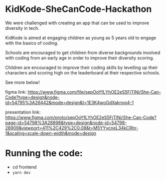 # KidKode-SheCanCode-Hackathon

We were challenged with creating an app that can be used to improve diversity in tech. 

KidKode is aimed at engaging children as young as 5 years old to engage with the basics of coding. 

Schools are encouraged to get children from diverse backgrounds involved with coding from an early age in order to improve their diversity scoring.

Children are encouraged to improve their coding skills by levelling up their characters and scoring high on the leaderboard at their respective schools.

See more below!

figma link: https://www.figma.com/file/sepOoYfLYhOE2eS5FjTlNi/She-Can-Code?type=design&node-id=54795%3A26442&mode=design&t=1E3K4woGdXaknxp4-1

presentation link: https://www.figma.com/proto/sepOoYfLYhOE2eS5FjTlNi/She-Can-Code?page-id=54798%3A28898&type=design&node-id=54798-28909&viewport=411%2C429%2C0.08&t=M5YYycneL34kCRhr-1&scaling=scale-down-width&mode=design

# Running the code:
- cd frontend
- `yarn dev`
